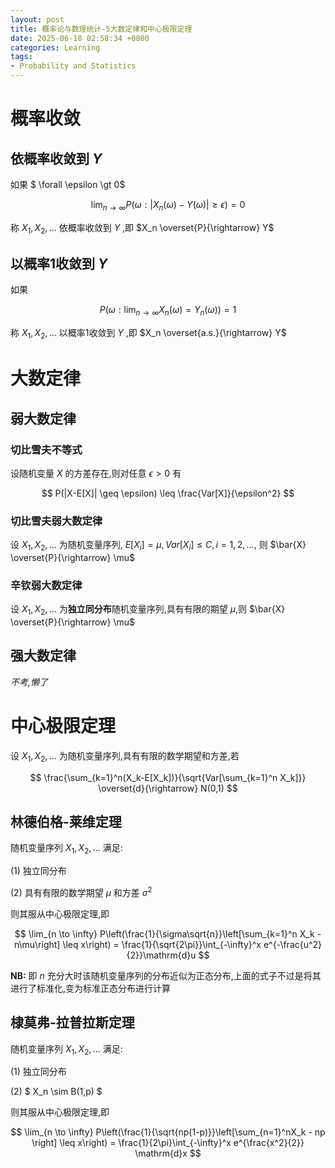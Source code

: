 ```yaml
---
layout: post
title: 概率论与数理统计-5大数定律和中心极限定理
date: 2025-06-18 02:58:34 +0800
categories: Learning
tags:
- Probability and Statistics
---
```

# 概率收敛

## 依概率收敛到 $Y$

如果 $ \forall \epsilon \gt 0$

$$ \lim_{n \to \infty} P(\omega: |X_n(\omega) - Y(\omega)| \geq \epsilon) = 0 $$

称 $X_1,X_2,\ldots$ 依概率收敛到 $Y$ ,即 $X_n \overset{P}{\rightarrow} Y$

## 以概率1收敛到 $Y$

如果

$$ P(\omega: \lim_{n \to \infty} X_n(\omega) = Y_n(\omega)) = 1 $$

称 $X_1,X_2,\ldots$ 以概率1收敛到 $Y$ ,即 $X_n \overset{a.s.}{\rightarrow} Y$

# 大数定律

## 弱大数定律

### 切比雪夫不等式

设随机变量 $X$ 的方差存在,则对任意 $\epsilon \gt 0$ 有

$$ P(|X-E[X]| \geq \epsilon) \leq \frac{Var[X]}{\epsilon^2} $$

### 切比雪夫弱大数定律

设 $X_1,X_2,\ldots$ 为随机变量序列, $E[X_i]=\mu, Var[X_i] \leq C, i = 1,2,\ldots$, 则 $\bar{X} \overset{P}{\rightarrow} \mu$

### 辛钦弱大数定律

设 $X_1,X_2,\ldots$ 为**独立同分布**随机变量序列,具有有限的期望 $\mu$,则 $\bar{X} \overset{P}{\rightarrow} \mu$

## 强大数定律

*不考,懒了*

# 中心极限定理

设 $X_1,X_2,\ldots$ 为随机变量序列,具有有限的数学期望和方差,若

$$ \frac{\sum_{k=1}^n(X_k-E[X_k])}{\sqrt{Var[\sum_{k=1}^n X_k]}} \overset{d}{\rightarrow} N(0,1) $$

## 林德伯格-莱维定理

随机变量序列 $X_1, X_2, \ldots$ 满足:

(1) 独立同分布

(2) 具有有限的数学期望 $\mu$ 和方差 $\sigma^2$

则其服从中心极限定理,即

$$ \lim_{n \to \infty} P\left(\frac{1}{\sigma\sqrt{n}}\left[\sum_{k=1}^n X_k - n\mu\right] \leq x\right) = \frac{1}{\sqrt{2\pi}}\int_{-\infty}^x e^{-\frac{u^2}{2}}\mathrm{d}u $$

**NB:** 即 $n$ 充分大时该随机变量序列的分布近似为正态分布,上面的式子不过是将其进行了标准化,变为标准正态分布进行计算

## 棣莫弗-拉普拉斯定理

随机变量序列 $X_1, X_2, \ldots$ 满足:

(1) 独立同分布

(2) $ X_n \sim B(1,p) $

则其服从中心极限定理,即

$$ \lim_{n \to \infty} P\left(\frac{1}{\sqrt{np(1-p)}}\left[\sum_{n=1}^nX_k - np \right] \leq x\right) = \frac{1}{2\pi}\int_{-\infty}^x e^{\frac{x^2}{2}} \mathrm{d}x $$